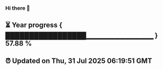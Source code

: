 ### Hi there 👋
⏳ Year progress { █████████████████▁▁▁▁▁▁▁▁▁▁▁▁▁ } 57.88 %
---
⏰ Updated on Thu, 31 Jul 2025 06:19:51 GMT
---
